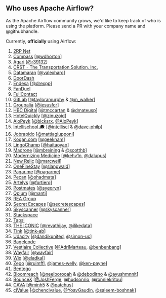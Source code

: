 <!--
 Licensed to the Apache Software Foundation (ASF) under one
 or more contributor license agreements.  See the NOTICE file
 distributed with this work for additional information
 regarding copyright ownership.  The ASF licenses this file
 to you under the Apache License, Version 2.0 (the
 "License"); you may not use this file except in compliance
 with the License.  You may obtain a copy of the License at

   http://www.apache.org/licenses/LICENSE-2.0

 Unless required by applicable law or agreed to in writing,
 software distributed under the License is distributed on an
 "AS IS" BASIS, WITHOUT WARRANTIES OR CONDITIONS OF ANY
 KIND, either express or implied.  See the License for the
 specific language governing permissions and limitations
 under the License.
 -->

## Who uses Apache Airflow?

As the Apache Airflow community grows, we'd like to keep track of who is using
the platform. Please send a PR with your company name and @githubhandle.

Currently, **officially** using Airflow:

1. [2RP Net](https://www.2rpnet.com.br/en)
101. [Compass](https://www.compass.com) [[@wdhorton](https://github.com/wdhorton)]
11. [Agari](https://github.com/agaridata) [[@r39132](https://github.com/r39132)]
111. [CRST - The Transportation Solution, Inc.](https://crst.com)
121. [Datamaran](https://www.datamaran.com) [[@valexharo](https://github.com/valexharo)]
131. [DoorDash](https://www.doordash.com/)
141. [Endesa](https://www.endesa.com) [[@drexpp](https://github.com/drexpp)]
151. [FanDuel](https://www.fanduel.com/)
161. [FullContact](https://github.com/fullcontact)
171. [GitLab](https://about.gitlab.com/) [[@tayloramurphy](https://gitlab.com/tayloramurphy) & [@m_walker](https://gitlab.com/m_walker)]
181. [Groupalia](http://es.groupalia.com) [[@jesusfcr](https://github.com/jesusfcr)]
191. [HBC Digital](http://tech.hbc.com) [[@tmccartan](https://github.com/tmccartan) & [@dmateusp](https://github.com/dmateusp)]
201. [HotelQuickly](https://github.com/HotelQuickly) [[@zinuzoid](https://github.com/zinuzoid)]
21. [AloPeyk](https://alopeyk.com) [[@blcksrx](https://github.com/blcksrx), [@AloPeyk](https://github.com/AloPeyk)]
211. [Intellischool 🎓](https://intellischool.co/) [[@intelliscl](https://github.com/intelliscl) & [@dave-philp](https://github.com/dave-philp)]
221. [Jobrapido](https://www.jobrapido.com/) [[@mattiagiupponi](https://github.com/mattiagiupponi)]
231. [Kogan.com](https://github.com/kogan) [[@geeknam](https://github.com/geeknam)]
241. [LingoChamp](http://www.liulishuo.com/) [[@haitaoyao](https://github.com/haitaoyao)]
251. [Madrone](http://madroneco.com/) [[@mbreining](https://github.com/mbreining) & [@scotthb](https://github.com/scotthb)]
261. [Modernizing Medicine](https://www.modmed.com/) [[@kehv1n](https://github.com/kehv1n), [@dalupus](https://github.com/dalupus)]
271. [New Relic](https://www.newrelic.com) [[@marcweil](https://github.com/marcweil)]
281. [OneFineStay](https://www.onefinestay.com) [[@slangwald](https://github.com/slangwald)]
291. [Pagar.me](https://pagar.me/) [[@pagarme](https://github.com/pagarme)]
301. [Pecan](https://www.pecan.ai) [[@ohadmata](https://github.com/ohadmata)]
31. [Artelys](https://www.artelys.com/) [[@fortierq](https://github.com/fortierq)]
311. [Postmates](http://www.postmates.com) [[@syeoryn](https://github.com/syeoryn)]
321. [Qplum](https://qplum.co) [[@manti](https://github.com/manti)]
331. [REA Group](https://www.rea-group.com/)
341. [Secret Escapes](https://www.secretescapes.com) [[@secretescapes](https://github.com/secretescapes)]
351. [Skyscanner](https://www.skyscanner.net/) [[@skyscanner](https://github.com/Skyscanner)]
361. [Stackspace](https://beta.stackspace.io/)
371. [Tapsi](https://tapsi.ir/)
381. [THE ICONIC](https://www.theiconic.com.au/) [[@revathijay](https://github.com/revathijay), [@ilikedata](https://github.com/ilikedata)]
391. [Tink](https://tink.com/) [[@tink-ab](https://github.com/tink-ab)]
401. [Udacity](https://www.udacity.com/) [[@dandikunited](https://github.com/DandikUnited), [@simon-uc](https://github.com/simon-uc)]
41. [Bagelcode](https://site.bagelcode.com/)
411. [Vestiaire Collective](https://www.vestiairecollective.com/) [[@AdriMarteau](https://github.com/AdriMarteau), [@benbenbang](https://github.com/benbenbang)]
421. [Wayfair](https://www.wayfair.com) [[@wayfair](https://github.com/wayfair)]
431. [Wix](https://www.wix.com/) [[@eladkal](https://github.com/eladkal)]
441. [Zego](https://www.zego.com/) [[@ruimffl](https://github.com/ruimffl), [@james-welly](https://github.com/james-welly), [@ken-payne](https://github.com/ken-payne)]
51. [Bentego](https://bentego.com/)
61. [Bloomreach](https://www.bloomreach.com/) [[@neelborooah](https://github.com/neelborooah) & [@debodirno](https://github.com/debodirno) & [@ayushmnnit](https://github.com/ayushmnnit)]
71. [BounceX](http://www.bouncex.com) [[@JoshFerge](https://github.com/JoshFerge), [@hudsonrio](https://github.com/hudsonrio), [@ronniekritou](https://github.com/ronniekritou)]
81. [CAVA](https://www.cava.com) [[@minh5](https://github.com/minh5) & [@patchus](https://github.com/patchus)]
91. [ciValue](https://civalue.com/) [[@chencivalue](https://github.com/chencivalue), [@YoavGaudin](https://github.com/YoavGaudin), [@saleem-boshnak](https://github.com/saleem-boshnak)]
